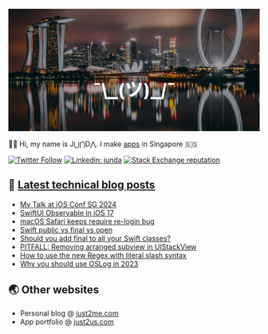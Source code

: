[![](https://github.com/samwize/samwize/blob/master/singapore.jpg?raw=true)](https://just2me.com/about)

👋🏻 Hi, my name is J⋃⋂D⋀. I make [apps](https://just2us.com/apps) in Singapore 🇸🇬

[![Twitter Follow](https://img.shields.io/twitter/follow/samwize?label=Follow)](https://twitter.com/samwize)
[![Linkedin: junda](https://img.shields.io/badge/-Junda-blue?style=flat-square&logo=Linkedin&logoColor=white&link=https://www.linkedin.com/in/junda/)](https://www.linkedin.com/in/junda/)
[![Stack Exchange reputation](https://img.shields.io/stackexchange/stackoverflow/r/242682)](https://stackoverflow.com/users/242682/samwize)

## 📕 [Latest technical blog posts](https://samwize.com)

<!-- BLOG-POST-LIST:START -->
- [My Talk at iOS Conf SG 2024](https://samwize.com/2024/01/18/my-talk-at-ios-conf-sg-2024/)
- [SwiftUI Observable in iOS 17](https://samwize.com/2024/01/15/swiftui-observable-in-ios-17/)
- [macOS Safari keeps require re-login bug](https://samwize.com/2024/01/10/macos-safari-keeps-require-re-login-bug/)
- [Swift public vs final vs open](https://samwize.com/2023/12/29/swfit-public-vs-final-vs-open/)
- [Should you add final to all your Swift classes?](https://samwize.com/2023/12/15/should-you-add-final-to-all-your-swift-classes/)
- [PITFALL: Removing arranged subview in UIStackView](https://samwize.com/2023/10/30/pitfall-removing-arranged-subview-in-uistackview/)
- [How to use the new Regex with literal slash syntax](https://samwize.com/2023/10/01/how-to-use-the-new-regex-with-literal-slash-syntax/)
- [Why you should use OSLog in 2023](https://samwize.com/2023/07/25/why-you-should-use-oslog-in-2023/)
<!-- BLOG-POST-LIST:END -->

## 🌏 Other websites

- Personal blog @ [just2me.com](https://just2me.com)
- App portfolio @ [just2us.com](https://just2us.com)
